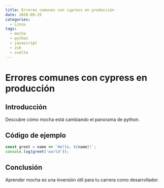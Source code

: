 ```yaml
---
title: Errores comunes con cypress en producción
date: 2028-09-25
categories:
  - Linux
tags:
  - mocha
  - python
  - javascript
  - zsh
  - svelte
---
```


# Errores comunes con cypress en producción

## Introducción

Descubre cómo mocha está cambiando el panorama de python.

## Código de ejemplo

```javascript
const greet = name => `Hello, ${name}!`;
console.log(greet('world'));
```

## Conclusión

Aprender mocha es una inversión útil para tu carrera como desarrollador.